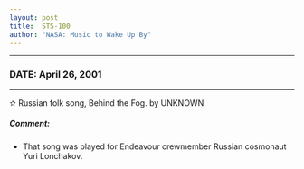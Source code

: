 ```yaml
---
layout: post
title:  STS-100
author: "NASA: Music to Wake Up By"
---
```


----
### DATE: April 26, 2001
----
✫ Russian folk song, Behind the Fog. by UNKNOWN

##### Comment:
* That song was played for Endeavour crewmember Russian cosmonaut Yuri Lonchakov.
